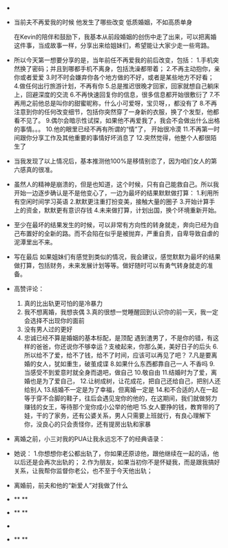-
- 当前夫不再爱我的时候
  他发生了哪些改变
  低质婚姻，不如高质单身
  
  在Kevin的陪伴和鼓励下，我基本从前段婚姻的创伤中走了出来，可以把离婚这件事，当成故事一样，分享出来给姐妹们，希望能让大家少走一些弯路。
- 所以今天第一想要分享的是，当年前任不再爱我的前后改变，包括：
  1.手机突然换了密码；并且到哪都手机不离身，包括洗澡都带着；
  2.不再主动抱你，亲你或者爱爱
  3.时不时会嫌弃你各个地方做的不好，或者是某些地方不好看；
  4.做任何出行旅游计划，不再有你
  5.总是推迟很晚才回家，回家就想自己躺床上，回避深度的交流
  6.不再快速回复你的信息，很多信息都开始很敷衍了
  7.不再用之前他总是叫你的甜蜜昵称，什么小可爱呀，宝贝呀，，都没有了
  8.不再注意到你的任何改变细节，包括你突然穿了一身新的衣服，换了个发型，他都看不见了。
  9.偶尔会暗示性试探，如果他不再爱我了，我会不会做出什么出格的事情。。。
  10.他的眼里已经不再有所谓的“情”了， 开始很冷漠
  11.不再第一时间跟你分享工作及其他重要的事情好坏消息了
  12.突然觉得，他整个人都很陌生了
- 当我发现了以上情况后，基本推测他100%是移情别恋了，因为咱们女人的第六感真的很准。
- 虽然人的精神是崩溃的，但是也知道，这个时候，只有自己能救自己。所以我开始一边逐步确认是不是他变心了，一边为最坏的结果默默做打算：
  1.利用所有空闲时间学习英语
  2.默默更注重打扮变美，接触大量的圈子
  3.开始计算手上的资金，默默更有意识存钱
  4.未来做打算，计划出国，换个环境重新开始。
- 至少在最坏的结果发生的时候，可以非常有方向性的转身就走，奔向已经为自己布置好的全新的路。而不会陷在似乎是被抛弃，严重自责，自卑导致自虐的泥潭里出不来。
- 写在最后
  如果姐妹们有感觉到类似的情况，我会建议，感觉默默为最坏的结果做打算，包括财务，未来发展计划等等。做好随时可以有勇气转身就走的准备。
- 高赞评论：
  1. 真的比出轨更可怕的是冷暴力
  2. 我不想离婚，我想丧偶
  3.真的很想一觉睡醒回到认识你的前一天，我一定会选择不出现你的面前
  4. 没有男人过的更好
  5. 忠诚已经不算是婚姻的基本标配，是顶配
  遇到渣男了，不是你的错，有这样的爸爸，你还说你不够幸运？支棱起来，你那么美，美好日子的后头
  6.所以给不了爱，给不了钱，给不了时间，应该可以再见了吧？
  7.凡是要离婚的女人，犹如重生，破茧成谍
  8.如果什么东西都靠自己一人 不香吗
  9.当感受不到爱意时就全身而退吧，做自己
  10.敬自由
  11.结婚时为了爱，离婚也是为了爱自己，
  12.让树成树，让花成花，把自己还给自己，把别人还给别人
  13.结婚不一定是为了幸福，但离婚一定是
  14.和不合适的人在一起等于穿不合脚的鞋子，往后会遇见宠你的他的，在这期间，我们就做努力赚钱的女王，等待那个宠你成小公举的他吧
  15.女人要挣的钱，教育带的了娃，干的了家务，还有公婆关系，男人只需要上班就行，有良心理解下你，没良心的只会责怪你，还有提房出轨和家暴
- 离婚之前，小三对我的PUA让我永远忘不了的经典语录：
- 她说：
  1.你想想你老公都出轨了，你如果还原谅他，跟他继续在一起的话，他以后还是会再次出轨的；
  2.作为朋友，如果当初你不是怀疑我，而是跟我搞好关系，让我帮你监督你老公，也不至于今天他出轨；
- 离婚前，前夫和他的“新爱人”对我做了什么
- ** **
- ** **
-
- ** **